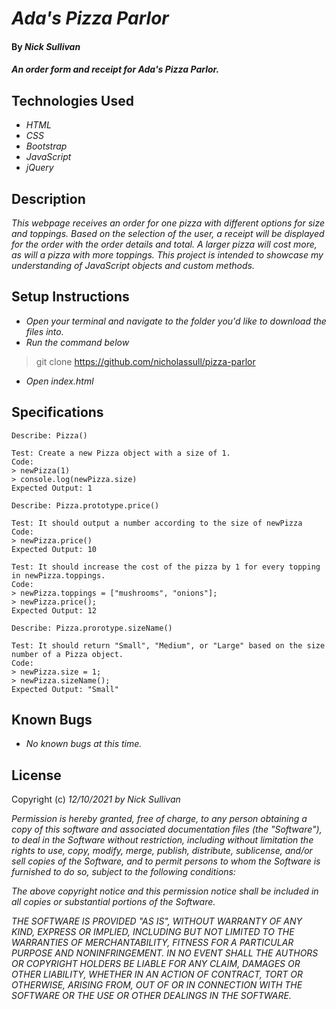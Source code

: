 # _Ada's Pizza Parlor_

#### By _**Nick Sullivan**_

#### _An order form and receipt for Ada's Pizza Parlor._

## Technologies Used

* _HTML_
* _CSS_
* _Bootstrap_
* _JavaScript_
* _jQuery_

## Description

_This webpage receives an order for one pizza with different options for size and toppings. Based on the selection of the user, a receipt will be displayed for the order with the order details and total. A larger pizza will cost more, as will a pizza with more toppings. This project is intended to showcase my understanding of JavaScript objects and custom methods._

## Setup Instructions

* _Open your terminal and navigate to the folder you'd like to download the files into._
* _Run the command below_
> git clone https://github.com/nicholassull/pizza-parlor
* _Open index.html_

## Specifications
```
Describe: Pizza()

Test: Create a new Pizza object with a size of 1.
Code: 
> newPizza(1)
> console.log(newPizza.size)
Expected Output: 1
```
```
Describe: Pizza.prototype.price()

Test: It should output a number according to the size of newPizza
Code: 
> newPizza.price()
Expected Output: 10

Test: It should increase the cost of the pizza by 1 for every topping in newPizza.toppings.
Code:
> newPizza.toppings = ["mushrooms", "onions"]; 
> newPizza.price();
Expected Output: 12
```
```
Describe: Pizza.prorotype.sizeName()

Test: It should return "Small", "Medium", or "Large" based on the size number of a Pizza object.
Code:
> newPizza.size = 1;
> newPizza.sizeName();
Expected Output: "Small"
```
## Known Bugs

* _No known bugs at this time._

## License

Copyright (c) _12/10/2021_ _by Nick Sullivan_


_Permission is hereby granted, free of charge, to any person obtaining a copy of this software and associated documentation files (the "Software"), to deal in the Software without restriction, including without limitation the rights to use, copy, modify, merge, publish, distribute, sublicense, and/or sell copies of the Software, and to permit persons to whom the Software is furnished to do so, subject to the following conditions:_

_The above copyright notice and this permission notice shall be included in all copies or substantial portions of the Software._

_THE SOFTWARE IS PROVIDED "AS IS", WITHOUT WARRANTY OF ANY KIND, EXPRESS OR IMPLIED, INCLUDING BUT NOT LIMITED TO THE WARRANTIES OF MERCHANTABILITY, FITNESS FOR A PARTICULAR PURPOSE AND NONINFRINGEMENT. IN NO EVENT SHALL THE AUTHORS OR COPYRIGHT HOLDERS BE LIABLE FOR ANY CLAIM, DAMAGES OR OTHER LIABILITY, WHETHER IN AN ACTION OF CONTRACT, TORT OR OTHERWISE, ARISING FROM, OUT OF OR IN CONNECTION WITH THE SOFTWARE OR THE USE OR OTHER DEALINGS IN THE SOFTWARE._
